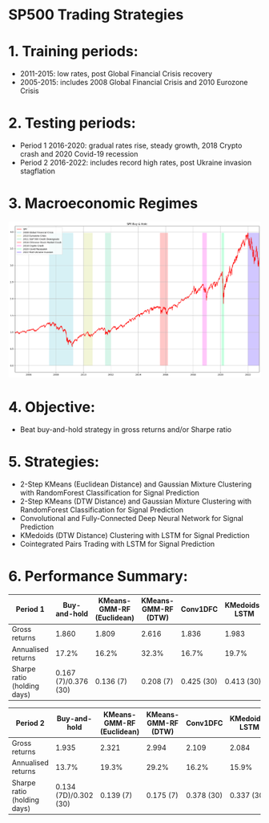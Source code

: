 # SP500 Trading Strategies

# 1. Training periods:
- 2011-2015: low rates, post Global Financial Crisis recovery
- 2005-2015: includes 2008 Global Financial Crisis and 2010 Eurozone Crisis

# 2. Testing periods:
- Period 1 2016-2020: gradual rates rise, steady growth, 2018 Crypto crash and 2020 Covid-19 recession
- Period 2 2016-2022: includes record high rates, post Ukraine invasion stagflation

# 3. Macroeconomic Regimes

![alt text](https://github.com/Lzhenghong/Quant-Projects/blob/main/SP500/SP500%20macro%20chart.png)

# 4. Objective:
- Beat buy-and-hold strategy in gross returns and/or Sharpe ratio

# 5. Strategies:
- 2-Step KMeans (Euclidean Distance) and Gaussian Mixture Clustering with RandomForest Classification for Signal Prediction
- 2-Step KMeans (DTW Distance) and Gaussian Mixture Clustering with RandomForest Classification for Signal Prediction
- Convolutional and Fully-Connected Deep Neural Network for Signal Prediction
- KMedoids (DTW Distance) Clustering with LSTM for Signal Prediction
- Cointegrated Pairs Trading with LSTM for Signal Prediction

# 6. Performance Summary:

|Period 1|Buy-and-hold|KMeans-GMM-RF (Euclidean)|KMeans-GMM-RF (DTW)|Conv1DFC|KMedoids-LSTM|Cointegration-LSTM|
|---|---|---|---|---|---|---|
|Gross returns|1.860|1.809|2.616|1.836|1.983|4.230|
|Annualised returns|17.2%|16.2%|32.3%|16.7%|19.7%|64.6%|
|Sharpe ratio (holding days)|0.167 (7)/0.376 (30)|0.136 (7)|0.208 (7)|0.425 (30)|0.413 (30)|1.198 (30)|

|Period 2|Buy-and-hold|KMeans-GMM-RF (Euclidean)|KMeans-GMM-RF (DTW)|Conv1DFC|KMedoids-LSTM|Cointegration-LSTM|
|---|---|---|---|---|---|---|
|Gross returns|1.935|2.321|2.994|2.109|2.084|8.491|
|Annualised returns|13.7%|19.3%|29.2%|16.2%|15.9%|109.7%|
|Sharpe ratio (holding days)|0.134 (7D)/0.302 (30)|0.139 (7)|0.175 (7)|0.378 (30)|0.337 (30)|1.224 (30)|